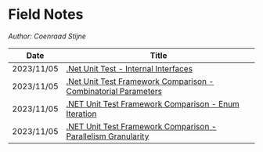 # Field Notes

*Author: Coenraad Stijne*

| Date       | Title                                                                          |
| ---------- | ------------------------------------------------------------------------------ |
| 2023/11/05 | [.Net Unit Test - Internal Interfaces](./3/README.md) |
| 2023/11/05 | [.Net Unit Test Framework Comparison - Combinatorial Parameters](./2/README.md) |
| 2023/11/05 | [.NET Unit Test Framework Comparison - Enum Iteration](./1/README.md)          |
| 2023/11/05 | [.NET Unit Test Framework Comparison - Parallelism Granularity](./0/README.md) |

